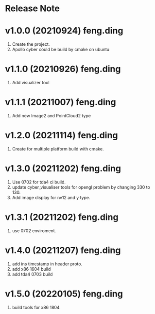 # Release Note

# v1.0.0 (20210924) feng.ding
1. Create the project.
2. Apollo cyber could be build by cmake on ubuntu

# v1.1.0 (20210926) feng.ding
1. Add visualizer tool

# v1.1.1 (20211007) feng.ding
1. Add new Image2 and PointCloud2 type

# v1.2.0 (20211114) feng.ding
1. Create for multiple platform build with cmake.

# v1.3.0 (20211202) feng.ding
1. Use 0702 for tda4 ci build.
2. update cyber_visualiser tools for opengl problem by changing 330 to 130.
3. Add image display for nv12 and y type.

# v1.3.1 (20211202) feng.ding
1. use 0702 enviroment.

# v1.4.0 (20211207) feng.ding
1. add ins timestamp in header proto.
2. add x86 1604 build
3. add tda4 0703 build

# v1.5.0 (20220105) feng.ding
1. build tools for x86 1804
